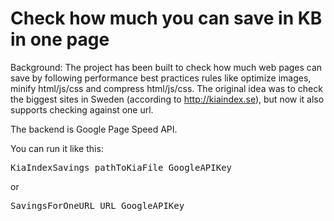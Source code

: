Check how much you can save in KB in one page
==============

Background:
The project has been built to check how much web pages can save by following performance best practices rules like optimize images, minify html/js/css and compress html/js/css. 
The original idea was to check the biggest sites in Sweden (according to http://kiaindex.se), but now it also supports checking against one url.

The backend is Google Page Speed API.

You can run it like this:
<pre>KiaIndexSavings pathToKiaFile GoogleAPIKey</pre>

or
<pre>SavingsForOneURL URL GoogleAPIKey</pre>


